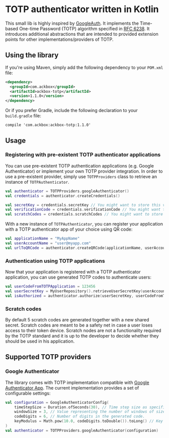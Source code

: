 # TOTP authenticator written in Kotlin

This small lib is highly inspired by [GoogleAuth](https://github.com/wstrange/GoogleAuth). It implements the Time-based One-time Password (TOTP) algorithm specified in [RFC 6238](https://tools.ietf.org/html/rfc6238). It introduces additional abstractions that are intended to provided extension points for other implementations/providers of TOTP.

## Using the library

If you're using Maven, simply add the following dependency to your `POM.xml` file:

```xml
<dependency>
  <groupId>com.ackbox</groupId>
  <artifactId>ackbox-totp</artifactId>
  <version>1.1.0</version>
</dependency>
```

Or if you prefer Gradle, include the following declaration to your `build.gradle` file:

```
compile 'com.ackbox:ackbox-totp:1.1.0'
```

## Usage

### Registering with pre-existent TOTP authenticator applications
 
You can use pre-existent TOTP authentication applications (e.g. Google Authenticator) or implement your own TOTP provider integration. In order to use a pre-existent provider, simply use `TOTPProviders` class to retrieve an instance of `TOTPAuthenticator`.

```kotlin
val authenticator = TOTPProviders.googleAuthenticator()
val credentials = authenticator.createCredentials()

val secretKey = credentials.secretKey // You might want to store this value for a given user
val verificationCode = credentials.verificationCode // You might want to store this value for a given user
val scratchCodes = credentials.scratchCodes // You might want to store this value for a given user
```

With a new instance of `TOTPAuthenticator`, you can register your application with a TOTP authenticator app of your choice using QR code:

```kotlin
val applicationName = "MyAppName"
val userAccountName = "user@myapp.com"
val urlToQRCode = authenticator.createQRCode(applicationName, userAccountName, credentials.secretKey)
```

### Authentication using TOTP applications

Now that your application is registered with a TOTP authenticator application, you can use generated TOTP codes to authenticate users:

```kotlin
val userCodeFromTOTPApplication = 123456
val userSecretKey = MyUserRepository().retrieveUserSecretKey(userAccountName) 
val isAuthorized = authenticator.authorize(userSecretKey, userCodeFromTOTPApplication)
```

### Scratch codes

By default 5 scratch codes are generated together with a new shared secret. Scratch codes are meant to be a safety net in case a user loses access to their token device. Scratch nodes are not a functionality required by the TOTP standard and it is up to the developer to decide whether they should be used in his application.

## Supported TOTP providers

### Google Authenticator

The library comes with TOTP implementation compatible with [Google Authenticator App](https://support.google.com/accounts/answer/1066447?hl=en). The current implementation provides a set of configurable settings:
 
```kotlin
val configuration = GoogleAuthenticatorConfig(
    timeStepSize = Duration.ofSeconds(30), // Time step size as specified by RFC 6238.
    windowSize = 3, // Value representing the number of windows of size timeStepSize that are checked during the validation process, to account for differences between the server and the client clocks.
    codeDigits = 6, // Number of digits in the generated code.
    keyModulus = Math.pow(10.0, codeDigits.toDouble()).toLong() // Key modulus as specified by RFC 6238. 
)
val authenticator = TOTPProviders.googleAuthenticator(configuration)
```
